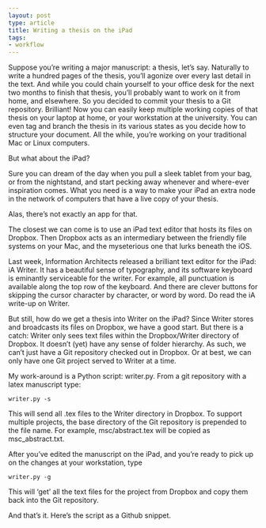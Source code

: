 ```yaml
---
layout: post
type: article
title: Writing a thesis on the iPad
tags:
- workflow
---
```

Suppose you’re writing a major manuscript: a thesis, let’s say. Naturally to write a hundred pages of the thesis, you’ll agonize over every last detail in the text. And while you could chain yourself to your office desk for the next two months to finish that thesis, you’ll probably want to work on it from home, and elsewhere. So you decided to commit your thesis to a Git repository. Brilliant! Now you can easily keep multiple working copies of that thesis on your laptop at home, or your workstation at the university. You can even tag and branch the thesis in its various states as you decide how to structure your document. All the while, you’re working on your traditional Mac or Linux computers.

But what about the iPad?

Sure you can dream of the day when you pull a sleek tablet from your bag, or from the nightstand, and start pecking away whenever and where-ever inspiration comes. What you need is a way to make your iPad an extra node in the network of computers that have a live copy of your thesis.

Alas, there’s not exactly an app for that.

The closest we can come is to use an iPad text editor that hosts its files on Dropbox. Then Dropbox acts as an intermediary between the friendly file systems on your Mac, and the myseterious one that lurks beneath the iOS.

Last week, Information Architects released a brilliant text editor for the iPad: iA Writer. It has a beautiful sense of typography, and its software keyboard is eminantly serviceable for the writer. For example, all punctuation is available along the top row of the keyboard. And there are clever buttons for skipping the cursor character by character, or word by word. Do read the iA write-up on Writer.

But still, how do we get a thesis into Writer on the iPad? Since Writer stores and broadcasts its files on Dropbox, we have a good start. But there is a catch: Writer only sees text files within the Dropbox/Writer directory of Dropbox. It doesn’t (yet) have any sense of folder hierarchy. As such, we can’t just have a Git repository checked out in Dropbox. Or at best, we can only have one Git project served to Writer at a time.

My work-around is a Python script: writer.py. From a git repository with a latex manuscript type:

    writer.py -s

This will send all .tex files to the Writer directory in Dropbox. To support multiple projects, the base directory of the Git repository is prepended to the file name. For example, msc/abstract.tex will be copied as msc_abstract.txt.

After you’ve edited the manuscript on the iPad, and you’re ready to pick up on the changes at your workstation, type

    writer.py -g

This will ‘get’ all the text files for the project from Dropbox and copy them back into the Git repository.

And that’s it. Here’s the script as a Github snippet.

